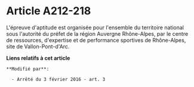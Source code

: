 # Article A212-218

L'épreuve d'aptitude est organisée pour l'ensemble du territoire national sous l'autorité du préfet de la région Auvergne
Rhône-Alpes, par le centre de ressources, d'expertise et de performance sportives de Rhône-Alpes, site de Vallon-Pont-d'Arc.

**Liens relatifs à cet article**

	**Modifié par**:

	  - Arrêté du 3 février 2016 - art. 3
